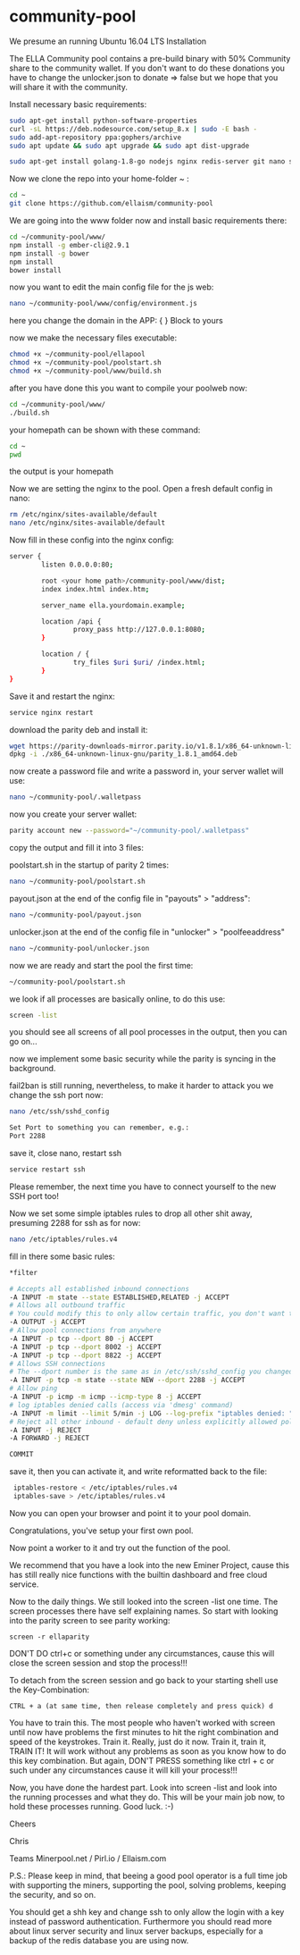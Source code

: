 # community-pool

We presume an running Ubuntu 16.04 LTS Installation

The ELLA Community pool contains a pre-build binary with 50% Community share to the community wallet. If you don't want to do these donations you have to change the unlocker.json to donate => false but we hope that you will share it with the community.


Install necessary basic requirements:
```bash
sudo apt-get install python-software-properties
curl -sL https://deb.nodesource.com/setup_8.x | sudo -E bash -
sudo add-apt-repository ppa:gophers/archive
sudo apt update && sudo apt upgrade && sudo apt dist-upgrade

sudo apt-get install golang-1.8-go nodejs nginx redis-server git nano screen dpkg wget fail2ban iptables iptables-persistent
```

Now we clone the repo into your home-folder ~ :
```bash
cd ~
git clone https://github.com/ellaism/community-pool
```

We are going into the www folder now and install basic requirements there:
```bash
cd ~/community-pool/www/
npm install -g ember-cli@2.9.1
npm install -g bower
npm install
bower install
```

now you want to edit the main config file for the js web:
```bash
nano ~/community-pool/www/config/environment.js
```
here you change the domain in the APP: { } Block to yours 

now we make the necessary files executable:
```bash
chmod +x ~/community-pool/ellapool
chmod +x ~/community-pool/poolstart.sh
chmod +x ~/community-pool/www/build.sh
```

after you have done this you want to compile your poolweb now:
```bash
cd ~/community-pool/www/
./build.sh
```

your homepath can be shown with these command:
```bash
cd ~
pwd
```
the output is your homepath

Now we are setting the nginx to the pool. Open a fresh default config in nano:
```bash
rm /etc/nginx/sites-available/default
nano /etc/nginx/sites-available/default
```

Now fill in these config into the nginx config: 
```bash
server {
        listen 0.0.0.0:80;

        root <your home path>/community-pool/www/dist;
        index index.html index.htm;

        server_name ella.yourdomain.example;

        location /api {
                proxy_pass http://127.0.0.1:8080;
        }

        location / {
                try_files $uri $uri/ /index.html;
        }
}
```

Save it and restart the nginx:
```bash
service nginx restart
```

download the parity deb and install it: 
```bash
wget https://parity-downloads-mirror.parity.io/v1.8.1/x86_64-unknown-linux-gnu/parity_1.8.1_amd64.deb
dpkg -i ./x86_64-unknown-linux-gnu/parity_1.8.1_amd64.deb
```

now create a password file and write a password in, your server wallet will use:
```bash
nano ~/community-pool/.walletpass

```

now you create your server wallet:
```bash
parity account new --password="~/community-pool/.walletpass"
```

copy the output and fill it into 3 files:

poolstart.sh in the startup of parity 2 times:
```bash
nano ~/community-pool/poolstart.sh
```

payout.json at the end of the config file in "payouts" > "address":
```bash
nano ~/community-pool/payout.json
```

unlocker.json at the end of the config file in "unlocker" > "poolfeeaddress"
```bash
nano ~/community-pool/unlocker.json
```

now we are ready and start the pool the first time:
```bash
~/community-pool/poolstart.sh
```

we look if all processes are basically online, to do this use:
```bash
screen -list
```
you should see all screens of all pool processes in the output, then you can go on... 

now we implement some basic security while the parity is syncing in the background.

fail2ban is still running, nevertheless, to make it harder to attack you we change the ssh port now:
```bash
nano /etc/ssh/sshd_config

Set Port to something you can remember, e.g.:
Port 2288
```
save it, close nano, restart ssh
```bash
service restart ssh
```

Please remember, the next time you have to connect yourself to the new SSH port too! 

Now we set some simple iptables rules to drop all other shit away, presuming 2288 for ssh as for now:
```bash
nano /etc/iptables/rules.v4
```
fill in there some basic rules:
```bash
*filter

# Accepts all established inbound connections
-A INPUT -m state --state ESTABLISHED,RELATED -j ACCEPT
# Allows all outbound traffic
# You could modify this to only allow certain traffic, you don't want to unless you know what you are doing!
-A OUTPUT -j ACCEPT
# Allow pool connections from anywhere
-A INPUT -p tcp --dport 80 -j ACCEPT
-A INPUT -p tcp --dport 8002 -j ACCEPT
-A INPUT -p tcp --dport 8822 -j ACCEPT
# Allows SSH connections 
# The --dport number is the same as in /etc/ssh/sshd_config you changed before
-A INPUT -p tcp -m state --state NEW --dport 2288 -j ACCEPT
# Allow ping
-A INPUT -p icmp -m icmp --icmp-type 8 -j ACCEPT
# log iptables denied calls (access via 'dmesg' command)
-A INPUT -m limit --limit 5/min -j LOG --log-prefix "iptables denied: " --log-level 7
# Reject all other inbound - default deny unless explicitly allowed policy:
-A INPUT -j REJECT
-A FORWARD -j REJECT

COMMIT

```
save it, then you can activate it, and write reformatted back to the file:
```bash
 iptables-restore < /etc/iptables/rules.v4
 iptables-save > /etc/iptables/rules.v4
```

Now you can open your browser and point it to your pool domain. 

Congratulations, you've setup your first own pool.

Now point a worker to it and try out the function of the pool.

We recommend that you have a look into the new Eminer Project, cause this has still really nice functions with the builtin dashboard and free cloud service.

Now to the daily things. We still looked into the screen -list one time. 
The screen processes there have self explaining names. 
So start with looking into the parity screen to see parity working:
```
screen -r ellaparity
```
DON'T DO ctrl+c or something under any circumstances, cause this will close the screen session and stop the process!!!

To detach from the screen session and go back to your starting shell use the Key-Combination:
```
CTRL + a (at same time, then release completely and press quick) d 
```

You have to train this. The most people who haven't worked with screen until now have problems the first minutes to hit the right combination and speed of the keystrokes. Train it. Really, just do it now. Train it, train it, TRAIN IT! It will work without any problems as soon as you know how to do this key combination. But again, DON'T PRESS something like ctrl + c or such under any circumstances cause it will kill your process!!!

Now, you have done the hardest part. Look into screen -list and look into the running processes and what they do. This will be your main job now, to hold these processes running. Good luck. :-) 

Cheers

Chris 

Teams Minerpool.net / Pirl.io / Ellaism.com

P.S.:
Please keep in mind, that beeing a good pool operator is a full time job with supporting the miners, supporting the pool, solving problems, keeping the security, and so on. 

You should get a shh key and change ssh to only allow the login with a key instead of password authentication. Furthermore you should read more about linux server security and linux server backups, especially for a backup of the redis database you are using now.  


